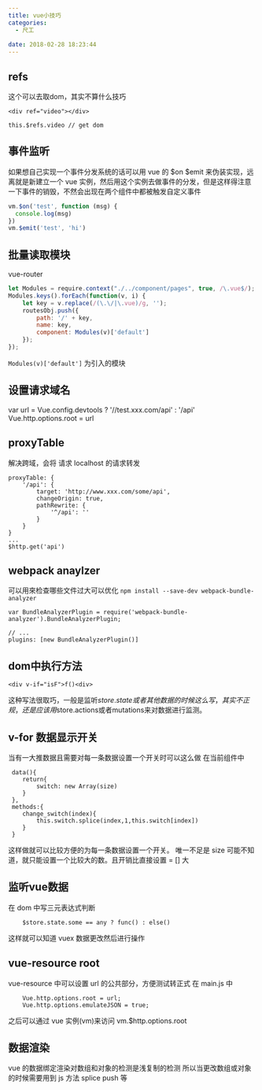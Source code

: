 ```yaml
---
title: vue小技巧
categories:
  - 尺工
 
date: 2018-02-28 18:23:44
---
```

<p></p>
<!-- more -->

## refs
这个可以去取dom，其实不算什么技巧
```
<div ref="video"></div>

this.$refs.video // get dom 
```
## 事件监听
如果想自己实现一个事件分发系统的话可以用 vue 的 $on $emit 来伪装实现，远离就是新建立一个 vue 实例，然后用这个实例去做事件的分发，但是这样得注意一下事件的销毁，不然会出现在两个组件中都被触发自定义事件
```js
vm.$on('test', function (msg) {
  console.log(msg)
})
vm.$emit('test', 'hi')
```
## 批量读取模块
vue-router
```js
let Modules = require.context("./../component/pages", true, /\.vue$/);
Modules.keys().forEach(function(v, i) {
    let key = v.replace(/(\.\/|\.vue)/g, '');
    routesObj.push({
        path: '/' + key,
        name: key,
        component: Modules(v)['default']
    });
});
```
`Modules(v)['default']` 为引入的模块

## 设置请求域名
var url = Vue.config.devtools ? '//test.xxx.com/api' : '/api'
Vue.http.options.root = url

## proxyTable
解决跨域，会将 请求 localhost 的请求转发
```
proxyTable: {
	'/api': {
		target: 'http://www.xxx.com/some/api',
		changeOrigin: true,
		pathRewrite: {
			'^/api': ''
		}
	}
}
...
$http.get('api')
```
##  webpack anaylzer
可以用來检查哪些文件过大可以优化
`npm install --save-dev webpack-bundle-analyzer`
```
var BundleAnalyzerPlugin = require('webpack-bundle-analyzer').BundleAnalyzerPlugin;
 
// ...
plugins: [new BundleAnalyzerPlugin()]
```

## dom中执行方法
```
<div v-if="isF">f()<div>
```
这种写法很取巧，一般是监听$store.state或者其他数据的时候这么写，其实不正规，还是应该用$store.actions或者mutations来对数据进行监测。

## v-for 数据显示开关
当有一大推数据且需要对每一条数据设置一个开关时可以这么做
在当前组件中
```
 data(){
 	return{
		switch: new Array(size)
	}
 },
 methods:{
 	change_switch(index){
		this.switch.splice(index,1,this.switch[index])
	}
 }
```
这样做就可以比较方便的为每一条数据设置一个开关。
唯一不足是 size 可能不知道，就只能设置一个比较大的数。且开销比直接设置 = [] 大

## 监听vue数据
在 dom 中写三元表达式判断
```
	$store.state.some == any ? func() : else()
```
这样就可以知道 vuex 数据更改然后进行操作

## vue-resource root
vue-resource 中可以设置 url 的公共部分，方便测试转正式
在 main.js 中
```
	Vue.http.options.root = url;
	Vue.http.options.emulateJSON = true;
```
之后可以通过 vue 实例(vm)来访问 
vm.$http.options.root

## 数据渲染
vue 的数据绑定渲染对数组和对象的检测是浅复制的检测
所以当更改数组或对象的时候需要用到 js 方法 splice push 等
